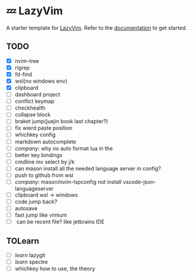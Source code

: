 # 💤 LazyVim

A starter template for [LazyVim](https://github.com/LazyVim/LazyVim).
Refer to the [documentation](https://lazyvim.github.io/installation) to get started.

## TODO
- [x] nvim-tree
- [x] rigrep
- [x] fd-find
- [x] wsl(no windows env)
- [x] clipboard
- [ ] dashboard project
- [ ] conflict keymap
- [ ] checkhealth
- [ ] collapse block
- [ ] braket jump(juejin book last chapter?)
- [ ] fix wierd paste position
- [ ] whichkey config
- [ ] markdown autocomplete
- [ ] *company*: why no auto format lua in the 
- [ ] better key bindings
- [ ] cmdline mv select by j/k
- [ ] can mason install all the needed language server in config?
- [ ] push to github from wsl
- [ ] *company*: mason/nvim-lspconfig not install vscode-json-languageserver
- [ ] clipboard wsl -> windows
- [ ] code jump back?
- [ ] autosave
- [ ] fast jump like vimium
- [ ] <C-e> can be recent file? like jetbrains IDE

## TOLearn
- [ ] *learn* lazygit
- [ ] *learn* spectre
- [ ] whichkey how to use, the theory
